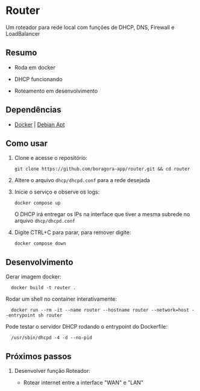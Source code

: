 Router
=========

Um roteador para rede local com funções de DHCP, DNS, Firewall e LoadBalancer


Resumo
------

* Roda em docker

* DHCP funcionando

* Roteamento em desenvolvimento


Dependências
------------

* [Docker](https://docs.docker.com/get-docker/) | [Debian Apt](https://docs.docker.com/engine/install/debian/#install-using-the-repository)


Como usar
----------

1) Clone e acesse o repositório:

      `git clone https://github.com/boragora-app/router.git && cd router`

2) Altere o arquivo `dhcp/dhcpd.conf` para a rede desejada

3) Inicie o serviço e observe os logs:

      `docker compose up`

      O DHCP irá entregar os IPs na interface que tiver a mesma subrede no arquivo `dhcp/dhcpd.conf`

3) Digite CTRL+C para parar, para remover digite:

      `docker compose down`


Desenvolvimento
---------------

Gerar imagem docker:

      docker build -t router .

Rodar um shell no container interativamente:
      
      docker run --rm -it --name router --hostname router --network=host --entrypoint sh router

Pode testar o servidor DHCP rodando o entrypoint do Dockerfile:

      /usr/sbin/dhcpd -4 -d --no-pid


Próximos passos
---------------

1) Desenvolver função Roteador:

    - Rotear internet entre a interface "WAN" e "LAN"

